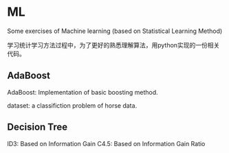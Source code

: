 # ML
Some exercises of Machine learning (based on Statistical Learning Method)

学习统计学习方法过程中，为了更好的熟悉理解算法，用python实现的一份相关代码。



## AdaBoost
AdaBoost: Implementation of basic boosting method.

dataset: a classifiction problem of horse data.


## Decision Tree
ID3:  Based on Information Gain
C4.5: Based on Information Gain Ratio
